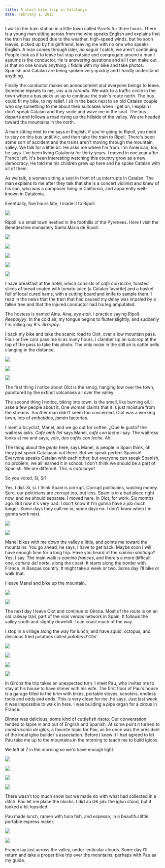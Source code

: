 ```yaml
---
title: A short bike trip in Catalunya
date: February 1, 2015
---
```


I wait in the train station in a little town called Parets for three
hours. There is a young man sitting across from me who speaks English
and explains that the train has stopped due to the weather, high-speed
winds, but he soon leaves, picked up by his girlfriend, leaving me
with no one who speaks English. A man comes through later, _no seguir_
I catch, we aren't continuing. People look as if to leave but stop
outside and congregate around a man I assume is the conductor. He is
answering questions and all I can make out is that no one knows
anything. I fiddle with my bike and take photos.  Spanish and Catalan
are being spoken very quickly and I hardly understand anything.

Finally the conductor makes an annoucement and everyone beings to
leave. Someone repeats to me, _vas a la rotonda._ We walk to a traffic
circle in the town where a bus picks us up to continue the train's
route north. The bus could fit my bike, to my relief. I sit in the
back next to an old Catalan couple who say something to me about their
suitcases when I get on, I explain I don't speak Catalan and they
smile and wave me in the seat. The bus departs and follows a road
rising up the hillside of the valley. We are headed toward the
mountains in the north.

A man sitting next to me says in English, if you're going to Ripoll,
you need to stay on this bus until Vic, and then take the train to
Ripoll. There's been some sort of accident and the trains aren't
moving through the mountain valley. We talk for a little bit. He asks
me where I'm from. I'm American, too, he says. I've been living
Catalonia for thirty years. I moved in one year after Franco
left. It's been interesting watching this country grow as a new
democracy. He told me his children grew up here and he spoke Catalan
with all of them.

As we talk, a woman sitting a seat in front of us interrupts in
Catalan. The man explains to me after they talk that she is a concert
violinist and knew of his son, who was a composer living in
California, and apparently well-known in Catalonia.

Eventually, five hours late, I made it to Ripoll.

![](/images/barca/10122014-P1200945.jpg)

Ripoll is a small town nestled in the foothills of the Pyrenees. Here
I visit the Benedectine monastery Santa Maria de Ripoll.

![](/images/barca/10122014-P1010011.jpg)

![](/images/barca/10122014-P1010016.jpg)

![](/images/barca/10122014-P1200913.jpg)

![](/images/barca/10122014-P1200923.jpg)

![](/images/barca/10122014-P1200935.jpg)

I have breakfast at the hotel, which consists of _café con leche_,
toasted slices of bread coated with tomato juice (a Catalan favorite)
and a basket full of local cured hams, with a cutting board and knife
to sample them. I read in the news that the train that had caused my
delay was impaled by a fallen tree and that the injured conductor had
his leg amputated.

The hostess is named Aina. Aina, _eye-nah_. I practice saying
Ripoll. _Reepoiyyy_. In the cold air, my tongue begins to flutter
slightly, and suddenly I'm rolling my R's. _Rrrripoy_.

I pack my bike and take the scenic road to Olot, over a low mountain
pass. Four or five cars pass me in as many hours. I clamber up an
outcrop at the top of the pass to take this photo. The only noise in
the still air is cattle bells clanging in the distance.

![](/images/barca/10122014-P1200970.jpg)

![](/images/barca/10122014-P1200977.jpg)

![](/images/barca/10122014-P1200991.jpg)

The first thing I notice about Olot is the smog, hanging low over the
town, punctured by the extinct volcanoes all over the valley.

The second thing I notice, biking into town, is the smell, like
burning oil. I aske a few people about it. One woman claims that it is
just moisture from the streams. Another man didn't seem too
concerned. Olot was a working town, lots of _embutidos_, _jamón_
factories.

I meet a bicyclist, Manel, and we go out for coffee. ¿Qué le gusta?
the waitress asks. _Café amb llet_ says Manel, _café con leche_ I say.
The waitress looks at me and says, _vale, dos cafés con leche_. Ah.

The thing about the _gente_ here, says Manel, is
people in Spain think, oh they just speak Catalaaan out there. But we
speak perfect Spanish! Everyone speaks Catalan with each other, but
everyone can speak Spanish, no problem, we all learned it in school. I
don't think we should be a part of Spanish. We are different. This is
_catalunya_!

So you voted, Sí, Sí?

Yes, I did. Sí, sí. I think Spain is corrupt. Corrupt politicains,
wasting money. Sure, our politicians are corrupt too, but less. Spain
is in a bad place right now, and we should separate. I moved here, in
Olot, for work. Six months ago. But now it's very bad. I don't know if
I'm gonna have a job much longer. Some days they call me in, some days
no. I don't know when I'm gonna work next.

![](/images/barca/10122014-P1200997.jpg)

![](/images/barca/11122014-P1210032.jpg)

Manel bikes with me down the valley a little, and points me toward
the mountains. You go ahead, he says, I have to get back. Maybe soon I
will have enough time for a long trip. Have you heard of the _camino
santiago_? Yes, I say. The main walk is _camino frances_, and there's
a more difficult one, _camino del norte_, along the coast. It starts along
the border with France, in Basque country. It might take a week or
two. Some day I'll bike or walk that.

I leave Manel and bike up the mountain.

![](/images/barca/11122014-P1210066.jpg)

![](/images/barca/11122014-P1210074.jpg)

The next day I leave Olot and continue to Girona. Most of the route is
on an old railway trail, part of the _vias verdes_ network in
Spain. It follows the valley south and slightly downhill. I can coast
much of the way.

I stop in a village along the way for lunch, and have squid, octopus,
and delicious fried potatoes called _patates d'Olot_.

![](/images/barca/12122014-P1210090.jpg)

![](/images/barca/12122014-P1210093.jpg)

![](/images/barca/IMG_0086.jpg)

![](/images/barca/12122014-P1210102.jpg)

In Girona the trip takes an unexpected turn. I meet Pau, who invites me
to stay at his house to have dinner with his wife. The first floor of
Pau's house is a garage filled to the brim with bikes, portable
stoves, scooters, endless tools and odds and ends. This is
very clean for me, he says. Just last week it was impossible to walk
in here. I was building a pipe organ for a circus in France.

Dinner was delicious, some kind of cuttlefish risoto. Our conversation
tended to lapse in and out of English and Spanish. At some point it
turned to _construcción de iglús_, a favorite topic for Pau, as he
once was the president of the local igloo builder's
association. Before I knew it I had agreed to let Pau take me up to
the mountains in the morning to teach me to build igloos.

We left at 7 in the morning so we'd have enough light.

![](/images/barca/13122014-P1210106.jpg)

![](/images/barca/13122014-P1210108.jpg)

![](/images/barca/13122014-P1210118.jpg)

![](/images/barca/13122014-P1210128.jpg)

There wasn't too much snow but we made do with what had collected in a
ditch. Pau let me place the blocks. I did an OK job: the igloo stood,
but it looked a bit lopsided.

Pau made lunch, ramen with tuna fish, and espesso, in a beautiful little
portable espress maker.

![](/images/barca/13122014-P1210144.jpg)

![](/images/barca/13122014-P1210173.jpg)

France lay just across the valley, under lenticular clouds. Some day
I'll return and take a proper bike trip over the mountains, perhaps
with Pau as my guide.

[1]: http://www.lavanguardia.com/sucesos/20141209/54421230079/tren-descarrila-viento-conductor-herido.html
